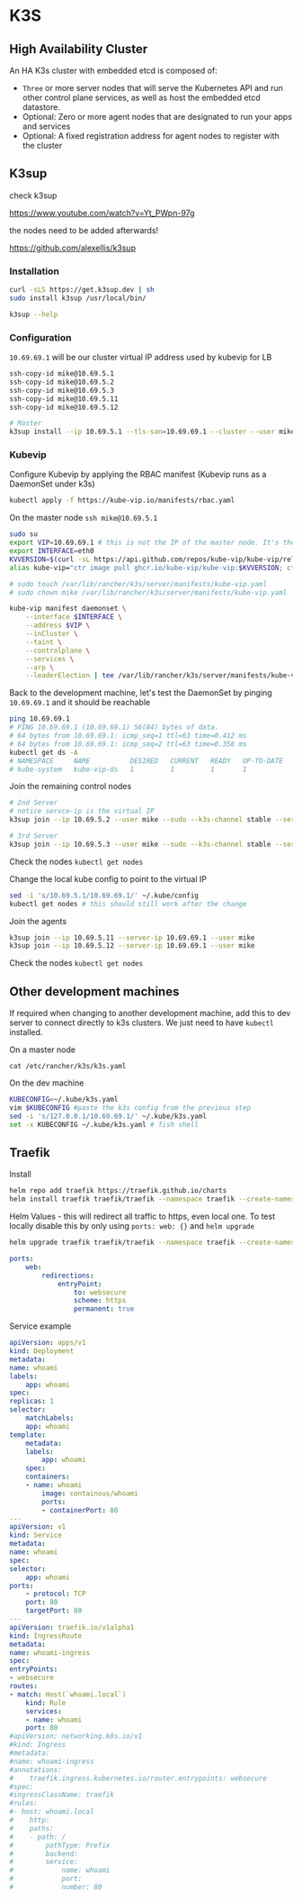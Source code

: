 # K3S

## High Availability Cluster

An HA K3s cluster with embedded etcd is composed of:

- `Three` or more server nodes that will serve the Kubernetes API and run other control plane services, as well as host the embedded etcd datastore.
- Optional: Zero or more agent nodes that are designated to run your apps and services
- Optional: A fixed registration address for agent nodes to register with the cluster

## K3sup

check k3sup

https://www.youtube.com/watch?v=Yt_PWpn-97g

the nodes need to be added afterwards!

https://github.com/alexellis/k3sup

### Installation

```sh
curl -sLS https://get.k3sup.dev | sh
sudo install k3sup /usr/local/bin/

k3sup --help
```

### Configuration

`10.69.69.1` will be our cluster virtual IP address used by kubevip for LB

```sh
ssh-copy-id mike@10.69.5.1
ssh-copy-id mike@10.69.5.2
ssh-copy-id mike@10.69.5.3
ssh-copy-id mike@10.69.5.11
ssh-copy-id mike@10.69.5.12

# Master
k3sup install --ip 10.69.5.1 --tls-san=10.69.69.1 --cluster --user mike --local-path ~/.kube/config --context k3s-ha --k3s-extra-args '--disable servicelb --disable traefik --write-kubeconfig-mode 640 --write-kubeconfig-group sudo'
```

### Kubevip

Configure Kubevip by applying the RBAC manifest (Kubevip runs as a DaemonSet under k3s)

```sh
kubectl apply -f https://kube-vip.io/manifests/rbac.yaml
```

On the master node `ssh mike@10.69.5.1`

```sh
sudo su
export VIP=10.69.69.1 # this is not the IP of the master node. It's the TLS san we setup before :) this is the IP for the kube vip control plane
export INTERFACE=eth0
KVVERSION=$(curl -sL https://api.github.com/repos/kube-vip/kube-vip/releases | jq -r ".[0].name")
alias kube-vip="ctr image pull ghcr.io/kube-vip/kube-vip:$KVVERSION; ctr run --rm --net-host ghcr.io/kube-vip/kube-vip:$KVVERSION vip /kube-vip"

# sudo touch /var/lib/rancher/k3s/server/manifests/kube-vip.yaml
# sudo chown mike /var/lib/rancher/k3s/server/manifests/kube-vip.yaml

kube-vip manifest daemonset \
    --interface $INTERFACE \
    --address $VIP \
    --inCluster \
    --taint \
    --controlplane \
    --services \
    --arp \
    --leaderElection | tee /var/lib/rancher/k3s/server/manifests/kube-vip.yaml
```

Back to the development machine, let's test the DaemonSet by pinging `10.69.69.1` and it should be reachable

```sh
ping 10.69.69.1
# PING 10.69.69.1 (10.69.69.1) 56(84) bytes of data.
# 64 bytes from 10.69.69.1: icmp_seq=1 ttl=63 time=0.412 ms
# 64 bytes from 10.69.69.1: icmp_seq=2 ttl=63 time=0.358 ms
kubectl get ds -A
# NAMESPACE     NAME          DESIRED   CURRENT   READY   UP-TO-DATE   AVAILABLE   NODE SELECTOR   AGE
# kube-system   kube-vip-ds   1         1         1       1            1           <none>          90s
```

Join the remaining control nodes

```sh
# 2nd Server
# notice servce-ip is the virtual IP
k3sup join --ip 10.69.5.2 --user mike --sudo --k3s-channel stable --server --server-ip 10.69.69.1 --server-user mike --sudo --k3s-extra-args '--node-ip=10.69.5.2 --disable servicelb --disable traefik --write-kubeconfig-mode 640 --write-kubeconfig-group sudo'
```

```sh
# 3rd Server
k3sup join --ip 10.69.5.3 --user mike --sudo --k3s-channel stable --server --server-ip 10.69.69.1 --server-user mike --sudo --k3s-extra-args '--node-ip=10.69.5.3 --disable servicelb --disable traefik --write-kubeconfig-mode 640 --write-kubeconfig-group sudo'
```

Check the nodes `kubectl get nodes`

Change the local kube config to point to the virtual IP

```sh
sed -i 's/10.69.5.1/10.69.69.1/' ~/.kube/config
kubectl get nodes # this should still work after the change
```

Join the agents

```sh
k3sup join --ip 10.69.5.11 --server-ip 10.69.69.1 --user mike
k3sup join --ip 10.69.5.12 --server-ip 10.69.69.1 --user mike
```

Check the nodes `kubectl get nodes`

## Other development machines

If required when changing to another development machine, add this to dev server to connect directly to k3s clusters.
We just need to have `kubectl` installed.

On a master node

```cat /etc/rancher/k3s/k3s.yaml```

On the dev machine

```sh
KUBECONFIG=~/.kube/k3s.yaml
vim $KUBECONFIG #paste the k3s config from the previous step
sed -i 's/127.0.0.1/10.69.69.1/' ~/.kube/k3s.yaml
set -x KUBECONFIG ~/.kube/k3s.yaml # fish shell
```

## Traefik

Install

```sh
helm repo add traefik https://traefik.github.io/charts
helm install traefik traefik/traefik --namespace traefik --create-namespace --values traefik-values.yaml 
```

Helm Values - this will redirect all traffic to https, even local one. To test locally disable this by only using `ports: web: {}` and `helm upgrade`

```sh
helm upgrade traefik traefik/traefik --namespace traefik --create-namespace --values traefik-values.yaml
```

```yaml
ports:
    web:
        redirections:
            entryPoint:
                to: websecure
                scheme: https
                permanent: true

```

Service example

```yaml
apiVersion: apps/v1
kind: Deployment
metadata:
name: whoami
labels:
    app: whoami
spec:
replicas: 1
selector:
    matchLabels:
    app: whoami
template:
    metadata:
    labels:
        app: whoami
    spec:
    containers:
    - name: whoami
        image: containous/whoami
        ports:
        - containerPort: 80
---
apiVersion: v1
kind: Service
metadata:
name: whoami
spec:
selector:
    app: whoami
ports:
    - protocol: TCP
    port: 80
    targetPort: 80
---
apiVersion: traefik.io/v1alpha1
kind: IngressRoute
metadata:
name: whoami-ingress  
spec:
entryPoints:
- websecure
routes:
- match: Host(`whoami.local`)
    kind: Rule
    services:
    - name: whoami
    port: 80
#apiVersion: networking.k8s.io/v1
#kind: Ingress
#metadata:
#name: whoami-ingress
#annotations:
#    traefik.ingress.kubernetes.io/router.entrypoints: websecure
#spec:
#ingressClassName: traefik
#rules:
#- host: whoami.local
#    http:
#    paths:
#    - path: /
#        pathType: Prefix
#        backend:
#        service:
#            name: whoami
#            port:
#            number: 80
```
